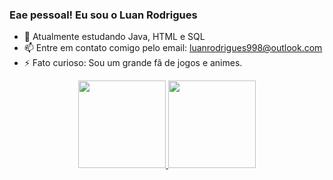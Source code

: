 ### Eae pessoal! Eu sou o Luan Rodrigues

- 🌱 Atualmente estudando Java, HTML e SQL
- 📫 Entre em contato comigo pelo email: luanrodrigues998@outlook.com
- ⚡ Fato curioso: Sou um grande fã de jogos e animes.
<div align="center">
  <a href="https://github.com/luan998">
  <img height="140em" src="https://github-readme-stats.vercel.app/api?username=luan998&show_icons=true&theme=tokyonight&include_all_commits=true&count_private=true"/>
  <img height="140em" src="https://github-readme-stats.vercel.app/api/top-langs/?username=luan998&layout=compact&langs_count=7&theme=tokyonight"/>
</div>
